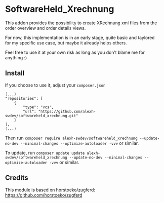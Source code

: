 # SoftwareHeld_Xrechnung

This addon provides the possibility to create XRechnung xml files from the order overview and order details views.

For now, this implementation is in an early stage, quite basic and taylored for my specific use case, but maybe it already helps others.

Feel free to use it at your own risk as long as you don't blame me for anything :)

## Install

If you choose to use it, adjust your `composer.json`
```
(...)
"repositories": [
	{
		"type": "vcs",
		"url": "https://github.com/alexh-swdev/softwareheld_xrechnung.git"
	}
],
(...)
```
Then run `composer require alexh-swdev/softwareheld_xrechnung --update-no-dev --minimal-changes --optimize-autoloader -vvv` or similar.

To update, run `composer update update alexh-swdev/softwareheld_xrechnung --update-no-dev --minimal-changes --optimize-autoloader -vvv` or similar.

## Credits

This module is based on horstoeko/zugferd: https://github.com/horstoeko/zugferd
